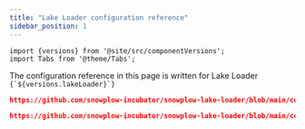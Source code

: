 ```yaml
---
title: "Lake Loader configuration reference"
sidebar_position: 1
---
```


```mdx-code-block
import {versions} from '@site/src/componentVersions';
import Tabs from '@theme/Tabs';
```

<p>The configuration reference in this page is written for Lake Loader <code>{`${versions.lakeLoader}`}</code></p>

<Tabs groupId="cloud" queryString>
  <TabItem value="gcp" label="GCP" default>

<!-- TODO: this file should get renamed to config.gcp.reference.hocon -->

```json reference
https://github.com/snowplow-incubator/snowplow-lake-loader/blob/main/config/config.pubsub.reference.hocon
```

  </TabItem>
  <TabItem value="aws" label="Azure">

```json reference
https://github.com/snowplow-incubator/snowplow-lake-loader/blob/main/config/config.azure.reference.hocon
```

  </TabItem>
</Tabs>
